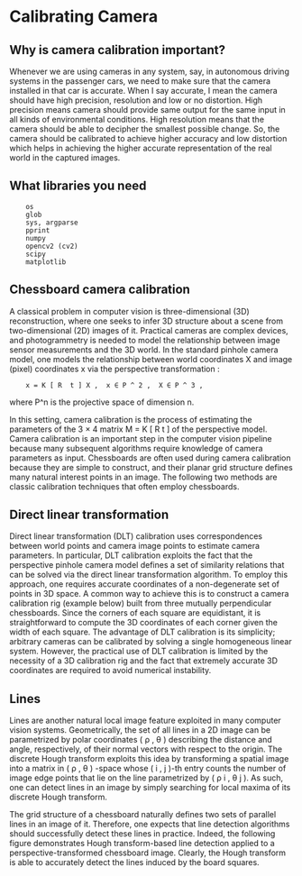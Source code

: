 # Calibrating Camera

## Why is camera calibration important?

Whenever we are using cameras in any system, say, in autonomous driving systems in the passenger cars, we need to make sure that the camera installed in that car is accurate. When I say accurate, I mean the camera should have high precision, resolution and low or no distortion.
High precision means camera should provide same output for the same input in all kinds of environmental conditions. High resolution means that the camera should be able to decipher the smallest possible change. So, the camera should be calibrated to achieve higher accuracy and low distortion which helps in achieving the higher accurate representation of the real world in the captured images.

## What libraries you need
```
    os
    glob
    sys, argparse
    pprint
    numpy
    opencv2 (cv2)
    scipy
    matplotlib
```
## Chessboard camera calibration

A classical problem in computer vision is three-dimensional (3D) reconstruction, where one seeks to infer 3D structure about a scene from two-dimensional (2D) images of it. Practical cameras are complex devices, and photogrammetry is needed to model the relationship between image sensor measurements and the 3D world. In the standard pinhole camera model, one models the relationship between world coordinates X  and image (pixel) coordinates x  via the perspective transformation : 
```
    x = K [ R  t ] X ,  x ∈ P ^ 2 ,  X ∈ P ^ 3 , 
```
where P^n is the projective space of dimension n.

In this setting, camera calibration is the process of estimating the parameters of the 3 × 4 matrix M = K [ R t ] of the perspective model. Camera calibration is an important step in the computer vision pipeline because many subsequent algorithms require knowledge of camera parameters as input. Chessboards are often used during camera calibration because they are simple to construct, and their planar grid structure defines many natural interest points in an image. The following two methods are classic calibration techniques that often employ chessboards. 

## Direct linear transformation

Direct linear transformation (DLT) calibration uses correspondences between world points and camera image points to estimate camera parameters. In particular, DLT calibration exploits the fact that the perspective pinhole camera model defines a set of similarity relations that can be solved via the direct linear transformation algorithm. 
To employ this approach, one requires accurate coordinates of a non-degenerate set of points in 3D space. A common way to achieve this is to construct a camera calibration rig (example below) built from three mutually perpendicular chessboards. Since the corners of each square are equidistant, it is straightforward to compute the 3D coordinates of each corner given the width of each square. The advantage of DLT calibration is its simplicity;
arbitrary cameras can be calibrated by solving a single homogeneous linear system. However, the practical use of DLT calibration is limited by the necessity of a 3D calibration rig and the fact that extremely accurate 3D coordinates are required to avoid numerical instability.

## Lines

Lines are another natural local image feature exploited in many computer vision systems. Geometrically, the set of all lines in a 2D image can be parametrized by polar coordinates ( ρ , θ ) describing the distance and angle, respectively, of their normal vectors with respect to the origin. The discrete Hough transform exploits this idea by transforming a spatial image into a matrix in ( ρ , θ ) -space whose ( i , j )-th entry counts the number of image edge points that lie on the line parametrized by ( ρ i , θ j ). As such, one can detect lines in an image by simply searching for local maxima of its discrete Hough transform.

The grid structure of a chessboard naturally defines two sets of parallel lines in an image of it. Therefore, one expects that line detection algorithms should successfully detect these lines in practice. Indeed, the following figure demonstrates Hough transform-based line detection applied to a perspective-transformed chessboard image. Clearly, the Hough transform is able to accurately detect the lines induced by the board squares. 
